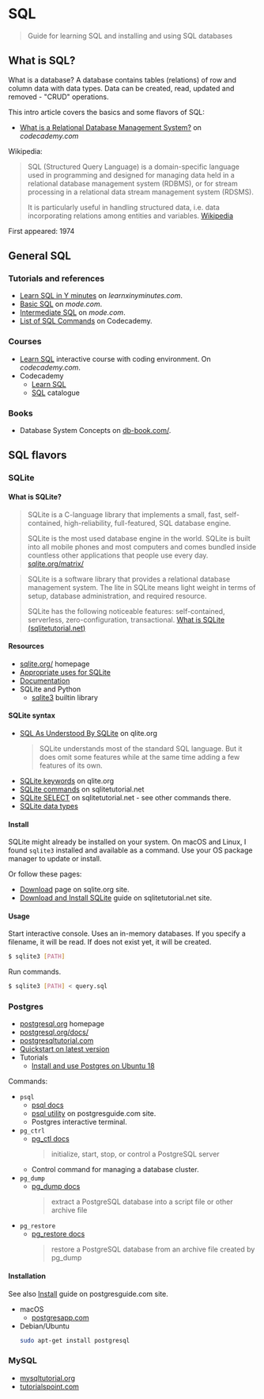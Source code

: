 # SQL
> Guide for learning SQL and installing and using SQL databases 


## What is SQL? 

What is a database? A database contains tables (relations) of row and column data with data types. Data can be created, read, updated and removed - "CRUD" operations.

This intro article covers the basics and some flavors of SQL:

- [What is a Relational Database Management System?](https://www.codecademy.com/articles/what-is-rdbms-sql) on _codecademy.com_

Wikipedia:

> SQL (Structured Query Language) is a domain-specific language used in programming and designed for managing data held in a relational database management system (RDBMS), or for stream processing in a relational data stream management system (RDSMS).
>
> It is particularly useful in handling structured data, i.e. data incorporating relations among entities and variables. [Wikipedia](https://en.wikipedia.org/wiki/SQL)

First appeared: 1974


## General SQL

### Tutorials and references

- [Learn SQL in Y minutes](https://learnxinyminutes.com/docs/sql/) on *learnxinyminutes.com*.
- [Basic SQL](https://mode.com/sql-tutorial/introduction-to-sql/) on _mode.com_.
- [Intermediate SQL](https://mode.com/sql-tutorial/sql-aggregate-functions/) on _mode.com_.
- [List of SQL Commands](https://www.codecademy.com/articles/sql-commands) on Codecademy.

### Courses

- [Learn SQL](https://www.codecademy.com/learn/learn-sql) interactive course with coding environment. On *codecademy.com*.
- Codecademy
    - [Learn SQL](https://www.codecademy.com/learn/learn-sql)
    - [SQL](https://www.codecademy.com/catalog/language/sql) catalogue

### Books

- Database System Concepts on [db-book.com/](https://www.db-book.com/).


## SQL flavors

### SQLite

#### What is SQLite?

> SQLite is a C-language library that implements a small, fast, self-contained, high-reliability, full-featured, SQL database engine.
>
> SQLite is the most used database engine in the world. SQLite is built into all mobile phones and most computers and comes bundled inside countless other applications that people use every day. [sqlite.org/matrix/](https://www.sqlite.org/matrix/)

> SQLite is a software library that provides a relational database management system. The lite in SQLite means light weight in terms of setup, database administration, and required resource. 
>
> SQLite has the following noticeable features: self-contained, serverless, zero-configuration, transactional. [What is SQLite (sqlitetutorial.net)](https://www.sqlitetutorial.net/what-is-sqlite/)

#### Resources

- [sqlite.org/](https://www.sqlite.org/) homepage
- [Appropriate uses for SQLite](https://www.sqlite.org/whentouse.html)
- [Documentation](https://www.sqlite.org/docs.html)
- SQLite and Python
    - [sqlite3](https://docs.python.org/3/library/sqlite3.html) builtin library

#### SQLite syntax

- [SQL As Understood By SQLite](https://www.sqlite.org/lang.html) on qlite.org
    > SQLite understands most of the standard SQL language. But it does omit some features while at the same time adding a few features of its own.
- [SQLite keywords](https://www.sqlite.org/lang_keywords.html) on qlite.org
- [SQLite commands](https://www.sqlitetutorial.net/sqlite-commands/) on sqlitetutorial.net
- [SQLite SELECT](https://www.sqlitetutorial.net/sqlite-select/) on sqlitetutorial.net - see other commands there.
- [SQLite data types](https://www.sqlitetutorial.net/sqlite-data-types/)

#### Install

SQLite might already be installed on your system. On macOS and Linux, I found `sqlite3` installed and available as a command. Use your OS package manager to update or install.

Or follow these pages:

- [Download](https://www.sqlite.org/download.html) page on sqlite.org site.
- [Download and Install SQLite](https://www.sqlitetutorial.net/download-install-sqlite/) guide on sqlitetutorial.net site.

#### Usage

Start interactive console. Uses an in-memory databases. If you specify a filename, it will be read. If does not exist yet, it will be created.

```sh
$ sqlite3 [PATH]
```

Run commands.

```sh
$ sqlite3 [PATH] < query.sql
```


### Postgres

- [postgresql.org](https://www.postgresql.org) homepage
- [postgresql.org/docs/](https://www.postgresql.org/docs/)
- [postgresqltutorial.com](https://www.postgresqltutorial.com/)
- [Quickstart on latest version](https://www.postgresql.org/docs/current/tutorial-start.html)
- Tutorials
    - [Install and use Postgres on Ubuntu 18](https://www.digitalocean.com/community/tutorials/how-to-install-and-use-postgresql-on-ubuntu-18-04)

Commands:

- `psql`
    - [psql docs](https://www.postgresql.org/docs/current/app-psql.html) 
    - [psql utility](http://postgresguide.com/utilities/psql.html) on postgresguide.com site.
    - Postgres interactive terminal.
- `pg_ctrl`
    - [pg_ctl docs](https://www.postgresql.org/docs/current/app-pg-ctl.html) 
        > initialize, start, stop, or control a PostgreSQL server
    - Control command for managing a database cluster.
- `pg_dump`
    - [pg_dump docs](https://www.postgresql.org/docs/current/app-pgdump.html)
        > extract a PostgreSQL database into a script file or other archive file
- `pg_restore`
    - [pg_restore docs](https://www.postgresql.org/docs/current/app-pgdump.html)
        > restore a PostgreSQL database from an archive file created by pg_dump

#### Installation

See also [Install](http://postgresguide.com/setup/install.html) guide on postgresguide.com site.

- macOS
    - [postgresapp.com](http://www.postgresapp.com/)
- Debian/Ubuntu
    ```sh
    sudo apt-get install postgresql
    ```

### MySQL

- [mysqltutorial.org](https://www.mysqltutorial.org/)
- [tutorialspoint.com](https://www.tutorialspoint.com/mysql/index.htm)
